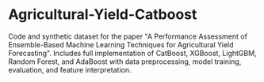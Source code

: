 # Agricultural-Yield-Catboost
Code and synthetic dataset for the paper "A Performance Assessment of Ensemble-Based Machine Learning Techniques for Agricultural Yield Forecasting". Includes full implementation of CatBoost, XGBoost, LightGBM, Random Forest, and AdaBoost with data preprocessing, model training, evaluation, and feature interpretation.
